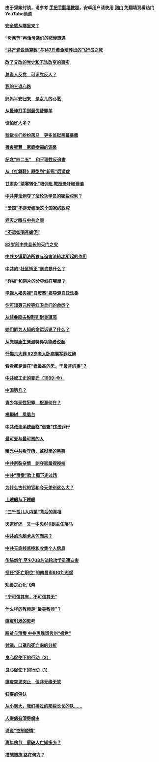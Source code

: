 #### 由于频繁封锁，请参考 [手把手翻墙教程](https://github.com/gfw-breaker/guides/wiki/)，安卓用户请使用 [网门](https://github.com/gfw-breaker/nogfw/blob/master/dl.md?t=05111401) 免翻墙观看热门YouTube频道 

#### [安全感从哪里来？](../pages/19/424336.md?t=05111401) 

#### [“母亲节”再话母亲们的悲惨遭遇](../pages/19/424234.md?t=05111401) 

#### [“共产党说话算数”与147斤黄金培养出的飞行员之死](../pages/19/424115.md?t=05111401) 

#### [改了又改的党史和无法改变的事实](../pages/19/424037.md?t=05111401) 

#### [总说人反党　可识党反人？](../pages/19/423820.md?t=05111401) 

#### [我的三退心路](../pages/19/423876.md?t=05111401) 

#### [妈妈平安归来　是女儿的心愿](../pages/19/423947.md?t=05111401) 

#### [从最棒打手到最优替罪羊](../pages/19/423819.md?t=05111401) 

#### [谁怕好人多？](../pages/19/423774.md?t=05111401) 

#### [监狱长们纷纷落马　更多监狱黑幕暴露](../pages/19/423787.md?t=05111401) 

#### [善良智慧　家庭幸福的源泉](../pages/19/423632.md?t=05111401) 

#### [纪念“四二五”　和平理性反迫害](../pages/19/423660.md?t=05111401) 

#### [从《红舞鞋》原型到“新冠”后遗症](../pages/19/423509.md?t=05111401) 

#### [甘肃办“清零转化”培训班 教授恐吓和诱骗](../pages/19/423498.md?t=05111401) 

#### [中共非法剥夺了法轮功学员的哪些权利？](../pages/19/423392.md?t=05111401) 

#### [“爱国”不是爱统治这个国家的政权](../pages/19/423029.md?t=05111401) 

#### [老天之眼与中共之眼](../pages/19/423378.md?t=05111401) 

#### [“不退如喝苍蝇汤”](../pages/19/423287.md?t=05111401) 

#### [82岁前中共县长的灭门之灾](../pages/19/423055.md?t=05111401) 

#### [中共乡镇司法所参与迫害法轮功所起的作用](../pages/19/423064.md?t=05111401) 

#### [中共的“社区矫正”到底是什么？](../pages/19/422870.md?t=05111401) 

#### [“样板”和禁片的分界线在哪里？](../pages/19/422704.md?t=05111401) 

#### [电视人揭央视“自焚案”报导源自政法委](../pages/19/422770.md?t=05111401) 

#### [你可知聂元梓等红卫兵们的命运？](../pages/19/422848.md?t=05111401) 

#### [从赫鲁晓夫脱鞋到耐克遭邪](../pages/19/422826.md?t=05111401) 

#### [她们鲜为人知的命运诉说了什么？](../pages/19/422754.md?t=05111401) 

#### [从党棍康生亲测特异功能者说起](../pages/19/422657.md?t=05111401) 

#### [忏悔六大罪 92岁老人卧病嘱写罪过碑](../pages/19/422750.md?t=05111401) 

#### [看看都是谁在“表最高的忠、干最背的事”？](../pages/19/422703.md?t=05111401) 

#### [中共奴工史的变迁（1999-今）](../pages/19/422656.md?t=05111401) 

#### [中国第几？](../pages/19/422496.md?t=05111401) 

#### [青少年恶性犯罪　根源何在？](../pages/19/422449.md?t=05111401) 

#### [梧桐树　凤凰台](../pages/19/422442.md?t=05111401) 

#### [中共政法系统面临“倒查”违法罪行](../pages/19/422497.md?t=05111401) 

#### [最可爱与最可恶的人](../pages/19/422448.md?t=05111401) 

#### [曝光中共看守所、监狱里的黑幕](../pages/19/422390.md?t=05111401) 

#### [中共割裂亲情　剥夺家属探视权](../pages/19/422364.md?t=05111401) 

#### [中共“清零”欺上瞒下走过场](../pages/19/422306.md?t=05111401) 

#### [为什么古代的官和今天差别这么大？](../pages/19/422228.md?t=05111401) 

#### [上贼船与下贼船](../pages/19/422276.md?t=05111401) 

#### [“三千孤儿入内蒙”背后的真相](../pages/19/422229.md?t=05111401) 

#### [天道好还　又一中央610副主任落马](../pages/19/422155.md?t=05111401) 

#### [中共的洗脑术从何而来？](../pages/19/422154.md?t=05111401) 

#### [中共无底线监控和收集个人信息](../pages/19/422039.md?t=05111401) 

#### [传统新年 至少708名法轮功学员遭迫害](../pages/19/421946.md?t=05111401) 

#### [担任“死亡职位”的南昌市610刘志斌](../pages/19/421957.md?t=05111401) 

#### [劝善之心化飞鸿](../pages/19/421164.md?t=05111401) 

#### [“宁可信其有，不可信其无”](../pages/19/421691.md?t=05111401) 

#### [什么样的教师是“最美教师”？](../pages/19/421755.md?t=05111401) 

#### [瘟疫引发的思考](../pages/19/421594.md?t=05111401) 

#### [脱贫与清零 中共再靠谎言创“盛世”](../pages/19/421590.md?t=05111401) 

#### [封锁、口罩和死亡率的分析](../pages/19/421495.md?t=05111401) 

#### [良心促使下的行动（2）](../pages/19/421361.md?t=05111401) 

#### [良心促使下的行动（1）](../pages/19/421302.md?t=05111401) 

#### [瘟疫突发突止　但非无缘无故](../pages/19/421281.md?t=05111401) 

#### [狂妄的供认](../pages/19/421199.md?t=05111401) 

#### [从小到大，我们排过的那些长长的队……](../pages/19/421243.md?t=05111401) 

#### [人得病有深层缘由](../pages/19/420864.md?t=05111401) 

#### [说说“控制疫情”](../pages/19/420831.md?t=05111401) 

#### [离年傍节　家破人亡知多少？](../pages/19/420563.md?t=05111401) 

#### [措施错施  路在何方？](../pages/19/420076.md?t=05111401) 

